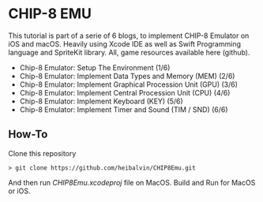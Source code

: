 # CHIP-8 EMU

This tutorial is part of a serie of 6 blogs, to implement CHIP-8 Emulator on iOS and macOS. Heavily using Xcode IDE as well as Swift Programming language and SpriteKit library. All, game resources available here (github).

 * Chip-8 Emulator: Setup The Environment (1/6)
 * Chip-8 Emulator: Implement Data Types and Memory (MEM) (2/6)
 * Chip-8 Emulator: Implement Graphical Procession Unit (GPU) (3/6)
 * Chip-8 Emulator: Implement Central Procession Unit (CPU) (4/6)
 * Chip-8 Emulator: Implement Keyboard (KEY) (5/6)
 * Chip-8 Emulator: Implement Timer and Sound (TIM / SND) (6/6)

## How-To

Clone this repository
```
> git clone https://github.com/heibalvin/CHIP8Emu.git
```

And then run *CHIP8Emu.xcodeproj* file on MacOS.
Build and Run for MacOS or iOS.
